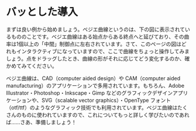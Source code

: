 # バッとした導入

まずは良い例から始めましょう。ベジエ曲線というのは、下の図に表示されているもののことです。ベジエ曲線はある始点からある終点へと延びており、その曲率は1個以上の「中間」制御点に左右されています。さて、このページの図はどれもインタラクティブになっていますので、ここで曲線をちょっと操作してみましょう。点をドラッグしたとき、曲線の形がそれに応じてどう変化するのか、確かめてみてください。

<div className="figure">
  <Graphic inline={true} title="2次のベジエ曲線" setup={ this.drawQuadratic } draw={ this.drawCurve }/>
  <Graphic inline={true} title="3次のベジエ曲線" setup={ this.drawCubic } draw={ this.drawCurve }/>
</div>

ベジエ曲線は、CAD（computer aided design）や CAM（computer aided manufacturing）のアプリケーションで多用されています。もちろん、Adobe Illustrator・Photoshop・Inkscape・Gimp などのグラフィックデザインアプリケーションや、SVG（scalable vector graphics）・OpenType フォント（otf/ttf）のようなグラフィック技術でも利用されています。ベジエ曲線はたくさんのものに使われていますので、これについてもっと詳しく学びたいのであれば……さあ、準備しましょう！

